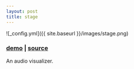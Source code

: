 ```yaml
---
layout: post
title: stage
---
```


![_config.yml]({{ site.baseurl }}/images/stage.png)

### [demo](http://olivierrr.github.io/stage/#electricmantis/flips-and-flops-drips-and-1) | [source](https://github.com/olivierrr/stage)

An audio visualizer.
